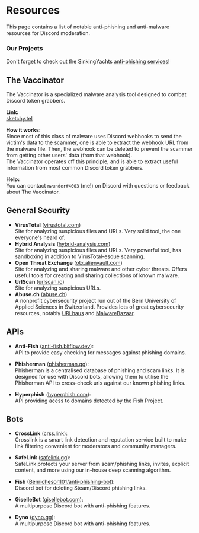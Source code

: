 # Resources

This page contains a list of notable anti-phishing and anti-malware resources for Discord moderation.


### Our Projects

Don't forget to check out the SinkingYachts [anti-phishing services](./projects)!


## The Vaccinator

The Vaccinator is a specialized malware analysis tool designed to combat Discord token grabbers.

**Link:** <br>
[sketchy.tel](https://sketchy.tel/)

**How it works:** <br>
Since most of this class of malware uses Discord webhooks to send the victim's data to the scammer, one is able to extract the webhook URL from the malware file. Then, the webhook can be deleted to prevent the scammer from getting other users' data (from that webhook). <br>
The Vaccinator operates off this principle, and is able to extract useful information from most common Discord token grabbers.

**Help:** <br>
You can contact `nwunder#4003` (me!) on Discord with questions or feedback about The Vaccinator.


## General Security

- **VirusTotal** ([virustotal.com](https://virustotal.com)) <br>
  Site for analyzing suspicious files and URLs. Very solid tool, the one everyone's heard of.
- **Hybrid Analysis** ([hybrid-analysis.com](https://www.hybrid-analysis.com)) <br>
  Site for analyzing suspicious files and URLs. Very powerful tool, has sandboxing in addition to VirusTotal-esque scanning.
- **Open Threat Exchange** ([otx.alienvault.com](https://otx.alienvault.com)) <br>
  Site for analyzing and sharing malware and other cyber threats. Offers useful tools for creating and sharing collections of known malware.
- **UrlScan** ([urlscan.io](https://urlscan.io)) <br>
  Site for analyzing suspicious URLs.
- **Abuse.ch** ([abuse.ch](https://abuse.ch)) <br>
  A nonprofit cybersecurity project run out of the Bern University of Applied Sciences in Switzerland.
  Provides lots of great cybersecurity resources, notably [URLhaus](https://urlhaus.abuse.ch) and [MalwareBazaar](https://bazaar.abuse.ch).


## APIs

- **Anti-Fish** ([anti-fish.bitflow.dev](https://anti-fish.bitflow.dev)): <br>
  API to provide easy checking for messages against phishing domains.

- **Phisherman** ([phisherman.gg](https://phisherman.gg)): <br>
  Phisherman is a centralised database of phishing and scam links. It is designed for use with Discord bots, allowing them to utilise the Phisherman API to cross-check urls against our known phishing links.

- **Hyperphish** ([hyperphish.com](https://api.hyperphish.com/docs)): <br>
  API providing acess to domains detected by the Fish Project.


## Bots

- **CrossLink** ([crss.link](https://crss.link)): <br>
  Crosslink is a smart link detection and reputation service built to make link filtering convenient for moderators and community managers.

- **SafeLink** ([safelink.gg](https://safelink.gg/)): <br>
  SafeLink protects your server from scam/phishing links, invites, explicit content, and more using our in-house deep scanning algorithm.

- **Fish** ([Benricheson101/anti-phishing-bot](https://github.com/Benricheson101/anti-phishing-bot/)): <br>
  Discord bot for deleting Steam/Discord phishing links.

- **GiselleBot** ([gisellebot.com](https://gisellebot.com/)): <br>
  A multipurpose Discord bot with anti-phishing features.

- **Dyno** ([dyno.gg](https://dyno.gg/bot)): <br>
  A multipurpose Discord bot with anti-phishing features.
